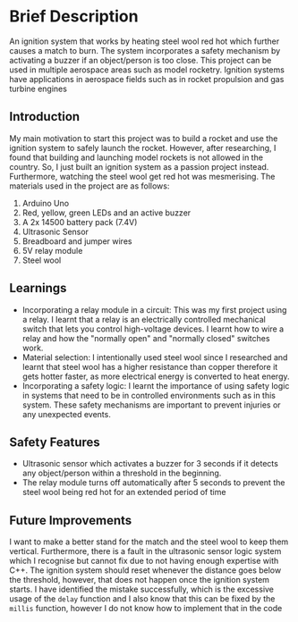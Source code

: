 # Brief Description
An ignition system that works by heating steel wool red hot which further causes a match to burn. The system incorporates a safety mechanism by activating a buzzer if an object/person is too close. This project can be used in multiple aerospace areas such as model rocketry. Ignition systems have applications in aerospace fields such as in rocket propulsion and gas turbine engines 

## Introduction
My main motivation to start this project was to build a rocket and use the ignition system to safely launch the rocket. However, after researching, I found that building and launching model rockets is not allowed in the country. So, I just built an ignition system as a passion project instead. Furthermore, watching the steel wool get red hot was mesmerising. 
The materials used in the project are as follows: 
1) Arduino Uno
2) Red, yellow, green LEDs and an active buzzer
3) A 2x 14500 battery pack (7.4V)
4) Ultrasonic Sensor
5) Breadboard and jumper wires
6) 5V relay module
7) Steel wool
## Learnings 
* Incorporating a relay module in a circuit: This was my first project using a relay. I learnt that a relay is an electrically controlled mechanical switch that lets you control high-voltage devices. I learnt how to wire a relay and how the "normally open" and "normally closed" switches work.
* Material selection: I intentionally used steel wool since I researched and learnt that steel wool has a higher resistance than copper therefore it gets hotter faster, as more electrical energy is converted to heat energy. 
* Incorporating a safety logic:  I learnt the importance of using safety logic in systems that need to be in controlled environments such as in this system. These safety mechanisms are important to prevent injuries or any unexpected events.

## Safety Features 
* Ultrasonic sensor which activates a buzzer for 3 seconds if it detects any object/person within a threshold in the beginning.
* The relay module turns off automatically after 5 seconds to prevent the steel wool being red hot for an extended period of time
   
## Future Improvements 
I want to make a better stand for the match and the steel wool to keep them vertical. Furthermore, there is a fault in the ultrasonic sensor logic system which I recognise but cannot fix due to not having enough expertise with C++. The ignition system should reset whenever the distance goes below the threshold, however, that does not happen once the ignition system starts. I have identified the mistake successfully, which is the excessive usage of the ```delay``` function and I also know that this can be fixed by the ```millis``` function, however I do not know how to implement that in the code 
